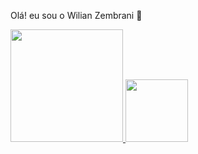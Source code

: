 Olá! eu sou o Wilian Zembrani 👋

<div>
  <a href='https://github.com/WilianZembrani'>
  <img height='180em' src='https://github-readme-stats.vercel.app/api?username=WilianZembrani&show_icons=true&theme=onedark&include_all_commits=true&count_private=true'>
  <img height='100em' src=https://github-readme-stats.vercel.app/api/top-langs/?username=WilianZembrani&layout=compact&heme=onedark>
  </a>
</div>
  <img align='center' height='30' witdh='40' href="https://cdn.jsdelivr.net/gh/devicons/devicon@latest/devicon.min.css"
   
<div>
  
</div>

